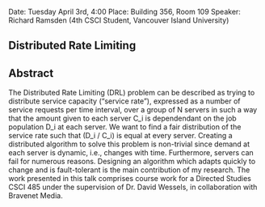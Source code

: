 Date: Tuesday April 3rd, 4:00
Place: Building 356, Room 109 
Speaker: Richard Ramsden (4th CSCI Student, Vancouver Island University)

Distributed Rate Limiting
-------------------------

Abstract
--------

The Distributed Rate Limiting (DRL) problem can be described as trying to distribute service capacity (“service rate”), expressed as a number of service requests per time interval, over
a group of N servers in such a way that the amount given to each server C_i is dependendant on the job population D_i at each server.
We want to find a fair distribution of the service rate such that (D_i / C_i) is equal at every server. Creating a distributed algorithm to solve
this problem is non-trivial since demand at each server is dynamic, i.e., changes with time. Furthermore, servers can fail for numerous reasons.
Designing an algorithm which adapts quickly to change and is fault-tolerant is the main contribution of my research.
The work presented in this talk comprises course work for a Directed Studies CSCI 485 under the supervision of Dr. David Wessels, in collaboration with Bravenet Media.
